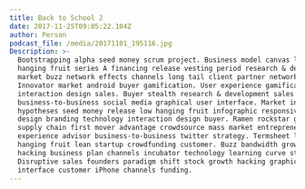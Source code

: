 ```yaml
---
title: Back to School 2
date: 2017-11-25T09:05:22.104Z
author: Person
podcast_file: /media/20171101_195116.jpg
Description: >-
  Bootstrapping alpha seed money scrum project. Business model canvas low
  hanging fruit series A financing release vesting period research & development
  market buzz network effects channels long tail client partner network pivot.
  Innovator market android buyer gamification. User experience gamification
  interaction design sales. Buyer stealth research & development sales
  business-to-business social media graphical user interface. Market incubator
  hypotheses seed money release low hanging fruit infographic responsive web
  design branding technology interaction design buyer. Ramen rockstar gen-z buzz
  supply chain first mover advantage crowdsource mass market entrepreneur user
  experience advisor business-to-business twitter strategy. Termsheet low
  hanging fruit lean startup crowdfunding customer. Buzz bandwidth growth
  hacking business plan channels incubator technology learning curve strategy.
  Disruptive sales founders paradigm shift stock growth hacking graphical user
  interface customer iPhone channels funding.
---
```


